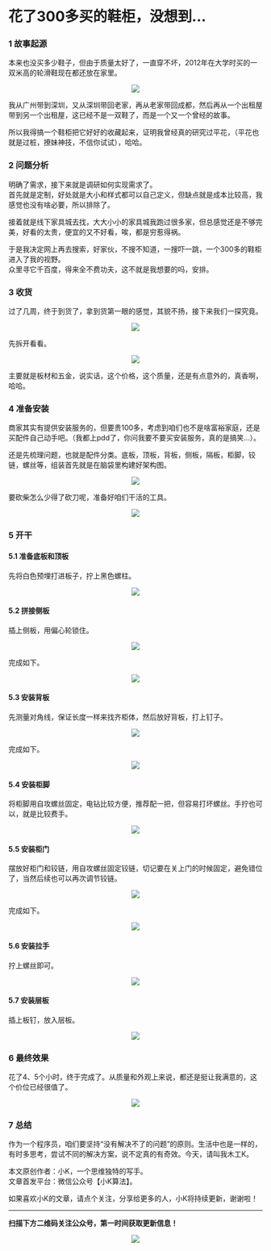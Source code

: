 # 花了300多买的鞋柜，没想到...

### 1 故事起源
本来也没买多少鞋子，但由于质量太好了，一直穿不坏，2012年在大学时买的一双米高的轮滑鞋现在都还放在家里。
<div align=center><img src="img-鞋柜/1-1.jpg" style="max-height: 300px;"></div>

我从广州带到深圳，又从深圳带回老家，再从老家带回成都，然后再从一个出租屋带到另一个出租屋，这已经不是一双鞋了，而是一个又一个曾经的故事。

所以我得搞一个鞋柜把它好好的收藏起来，证明我曾经真的研究过平花，（平花也就是过桩，撩妹神技，不信你试试），哈哈。

### 2 问题分析
明确了需求，接下来就是调研如何实现需求了。  
首先就是定制，好处就是大小和样式都可以自己定义，但缺点就是成本比较高，我感觉也没有啥必要，所以排除了。  

接着就是线下家具城去找，大大小小的家具城我跑过很多家，但总感觉还是不够完美，好看的太贵，便宜的又不好看，唉，都是穷惹得祸。  

于是我决定网上再去搜索，好家伙，不搜不知道，一搜吓一跳，一个300多的鞋柜进入了我的视野。  
众里寻它千百度，得来全不费功夫，这不就是我想要的吗，安排。

### 3 收货
过了几周，终于到货了，拿到货第一眼的感觉，其貌不扬，接下来我们一探究竟。
<div align=center><img src="img-鞋柜/3-1.jpg" style="max-height: 300px;"></div>

先拆开看看。
<div align=center><img src="img-鞋柜/3-2.jpg" style="max-height: 300px;"></div>

主要就是板材和五金，说实话，这个价格，这个质量，还是有点意外的，真香啊，哈哈。

### 4 准备安装
商家其实有提供安装服务的，但要贵100多，考虑到咱们也不是啥富裕家庭，还是买配件自己动手吧。（我都上pdd了，你问我要不要买安装服务，真的是搞笑...）。

还是先梳理问题，也就是配件分类。底板，顶板，背板，侧板，隔板，柜脚，铰链，螺丝等，组装首先就是在脑袋里构建好架构图。
<div align=center><img src="img-鞋柜/4-1.jpg" style="max-height: 300px;"></div>

要砍柴怎么少得了砍刀呢，准备好咱们干活的工具。
<div align=center><img src="img-鞋柜/4-2.jpg" style="max-height: 300px;"></div>


### 5 开干

#### 5.1 准备底板和顶板
先将白色预埋打进板子，拧上黑色螺柱。
<div align=center><img src="img-鞋柜/5-1.jpg" style="max-height: 300px;"></div>

#### 5.2 拼接侧板
插上侧板，用偏心轮锁住。
<div align=center><img src="img-鞋柜/5-2.jpg" style="max-height: 300px;"></div>

完成如下。
<div align=center><img src="img-鞋柜/5-2-1.jpg" style="max-height: 300px;"></div>

#### 5.3 安装背板
先测量对角线，保证长度一样来找齐柜体，然后放好背板，打上钉子。
<div align=center><img src="img-鞋柜/5-3.jpg" style="max-height: 300px;"></div>

完成如下。
<div align=center><img src="img-鞋柜/5-3-1.jpg" style="max-height: 300px;"></div>

#### 5.4 安装柜脚
将柜脚用自攻螺丝固定，电钻比较方便，推荐配一把，但容易打坏螺丝。手拧也可以，就是比较费手。
<div align=center><img src="img-鞋柜/5-4.jpg" style="max-height: 300px;"></div>

#### 5.5 安装柜门
摆放好柜门和铰链，用自攻螺丝固定铰链，切记要在关上门的时候固定，避免错位了，当然后续也可以再次调节铰链。
<div align=center><img src="img-鞋柜/5-5.jpg" style="max-height: 300px;"></div>

完成如下。
<div align=center><img src="img-鞋柜/5-5-1.jpg" style="max-height: 300px;"></div>

#### 5.6 安装拉手
拧上螺丝即可。
<div align=center><img src="img-鞋柜/5-6.jpg" style="max-height: 300px;"></div>

#### 5.7 安装层板
插上板钉，放入层板。
<div align=center><img src="img-鞋柜/5-7.jpg" style="max-height: 300px;"></div>


### 6 最终效果
花了4、5个小时，终于完成了。从质量和外观上来说，都还是挺让我满意的，这个价位已经很值了。
<div align=center><img src="img-鞋柜/5-8.jpg" style="max-height: 300px;"></div>


### 7 总结
作为一个程序员，咱们要坚持“没有解决不了的问题”的原则。生活中也是一样的，有时多思考，尝试不同的解决方案，说不定真的有奇效。今天，请叫我木工K。


本文原创作者：小K，一个思维独特的写手。  
文章首发平台：微信公众号【小K算法】。  

如果喜欢小K的文章，请点个关注，分享给更多的人，小K将持续更新，谢谢啦！

---
**扫描下方二维码关注公众号，第一时间获取更新信息！**  
<div align=center><img src="../../../qrcode.gif" style="max-height: 300px;"></div>